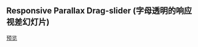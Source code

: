 ## Responsive Parallax Drag-slider (字母透明的响应视差幻灯片)

[预览](https://cl9000.gitee.io/web-code/web-library/ResponsiveParallaxDrag-Slider/)